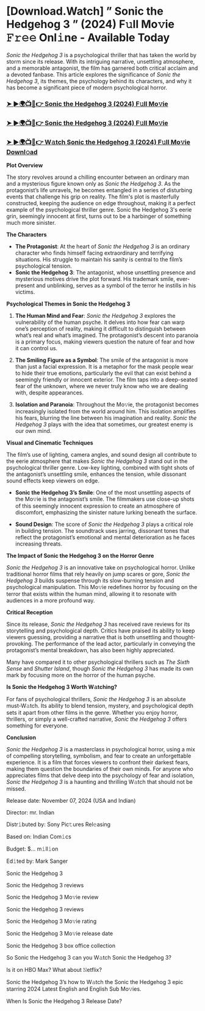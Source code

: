 # [Download.Watch] ” Sonic the Hedgehog 3 ” (2024) F𝚞ll Mo𝚟ie 𝙵𝚛𝚎𝚎 Onl𝚒ne - Available Today

*Sonic the Hedgehog 3* is a psychological thriller that has taken the world by storm since its release. With its intriguing narrative, unsettling atmosphere, and a memorable antagonist, the film has garnered both critical acclaim and a devoted fanbase. This article explores the significance of *Sonic the Hedgehog 3*, its themes, the psychology behind its characters, and why it has become a significant piece of modern psychological horror.

<h3><a href="https://t.co/lo1ICp5jaf">➤ ►🌍📺📱👉 Sonic the Hedgehog 3 (2024) F𝚞ll Mo𝚟ie</a></h3>

<h3><a href="https://t.co/lo1ICp5jaf">➤ ►🌍📺📱👉 Sonic the Hedgehog 3 (2024) F𝚞ll Mo𝚟ie</a></h3>

<h3><a href="https://t.co/lo1ICp5jaf">➤ ►🌍📺📱👉 W𝚊tch Sonic the Hedgehog 3 (2024) F𝚞ll Mo𝚟ie Downl𝚘ad</a></h3>

**Plot Overview**

The story revolves around a chilling encounter between an ordinary man and a mysterious figure known only as *Sonic the Hedgehog 3*. As the protagonist’s life unravels, he becomes entangled in a series of disturbing events that challenge his grip on reality. The film's plot is masterfully constructed, keeping the audience on edge throughout, making it a perfect example of the psychological thriller genre. Sonic the Hedgehog 3's eerie grin, seemingly innocent at first, turns out to be a harbinger of something much more sinister.

**The Characters**

- **The Protagonist**: At the heart of *Sonic the Hedgehog 3* is an ordinary character who finds himself facing extraordinary and terrifying situations. His struggle to maintain his sanity is central to the film’s psychological tension.
- **Sonic the Hedgehog 3**: The antagonist, whose unsettling presence and mysterious motives drive the plot forward. His trademark smile, ever-present and unblinking, serves as a symbol of the terror he instills in his victims.

**Psychological Themes in Sonic the Hedgehog 3**

1. **The Human Mind and Fear**: *Sonic the Hedgehog 3* explores the vulnerability of the human psyche. It delves into how fear can warp one’s perception of reality, making it difficult to distinguish between what’s real and what’s imagined. The protagonist’s descent into paranoia is a primary focus, making viewers question the nature of fear and how it can control us.

2. **The Smiling Figure as a Symbol**: The smile of the antagonist is more than just a facial expression. It is a metaphor for the mask people wear to hide their true emotions, particularly the evil that can exist behind a seemingly friendly or innocent exterior. The film taps into a deep-seated fear of the unknown, where we never truly know who we are dealing with, despite appearances.

3. **Isolation and Paranoia**: Throughout the Mo𝚟ie, the protagonist becomes increasingly isolated from the world around him. This isolation amplifies his fears, blurring the line between his imagination and reality. *Sonic the Hedgehog 3* plays with the idea that sometimes, our greatest enemy is our own mind.

**Visual and Cinematic Techniques**

The film’s use of lighting, camera angles, and sound design all contribute to the eerie atmosphere that makes *Sonic the Hedgehog 3* stand out in the psychological thriller genre. Low-key lighting, combined with tight shots of the antagonist’s unsettling smile, enhances the tension, while dissonant sound effects keep viewers on edge.

- **Sonic the Hedgehog 3’s Smile**: One of the most unsettling aspects of the Mo𝚟ie is the antagonist’s smile. The filmmakers use close-up shots of this seemingly innocent expression to create an atmosphere of discomfort, emphasizing the sinister nature lurking beneath the surface.

- **Sound Design**: The score of *Sonic the Hedgehog 3* plays a critical role in building tension. The soundtrack uses jarring, dissonant tones that reflect the protagonist’s emotional and mental deterioration as he faces increasing threats.

**The Impact of Sonic the Hedgehog 3 on the Horror Genre**

*Sonic the Hedgehog 3* is an innovative take on psychological horror. Unlike traditional horror films that rely heavily on jump scares or gore, *Sonic the Hedgehog 3* builds suspense through its slow-burning tension and psychological manipulation. This Mo𝚟ie redefines horror by focusing on the terror that exists within the human mind, allowing it to resonate with audiences in a more profound way.

**Critical Reception**

Since its release, *Sonic the Hedgehog 3* has received rave reviews for its storytelling and psychological depth. Critics have praised its ability to keep viewers guessing, providing a narrative that is both unsettling and thought-provoking. The performance of the lead actor, particularly in conveying the protagonist’s mental breakdown, has also been highly appreciated. 

Many have compared it to other psychological thrillers such as *The Sixth Sense* and *Shutter Island*, though *Sonic the Hedgehog 3* has made its own mark by focusing more on the horror of the human psyche.

**Is Sonic the Hedgehog 3 Worth W𝚊tching?**

For fans of psychological thrillers, *Sonic the Hedgehog 3* is an absolute must-W𝚊tch. Its ability to blend tension, mystery, and psychological depth sets it apart from other films in the genre. Whether you enjoy horror, thrillers, or simply a well-crafted narrative, *Sonic the Hedgehog 3* offers something for everyone. 

**Conclusion**

*Sonic the Hedgehog 3* is a masterclass in psychological horror, using a mix of compelling storytelling, symbolism, and fear to create an unforgettable experience. It is a film that forces viewers to confront their darkest fears, making them question the boundaries of their own minds. For anyone who appreciates films that delve deep into the psychology of fear and isolation, *Sonic the Hedgehog 3* is a haunting and thrilling W𝚊tch that should not be missed.

Release date: November 07, 2024 (USA and Indian)

Director: mr. Indian

Distr𝚒buted by: Sony Pic𝚝ures Rel𝚎asing

Based on: Indian Com𝚒cs

Budget: $... m𝚒ll𝚒on

Ed𝚒ted by: Mark Sanger

Sonic the Hedgehog 3

Sonic the Hedgehog 3 reviews

Sonic the Hedgehog 3 Mo𝚟ie review

Sonic the Hedgehog 3 reviews

Sonic the Hedgehog 3 Mo𝚟ie rating

Sonic the Hedgehog 3 Mo𝚟ie release date

Sonic the Hedgehog 3 box office collection

So Sonic the Hedgehog 3 can you W𝚊tch Sonic the Hedgehog 3?

Is it on HBO Max? What about 𝙽etflix?

Sonic the Hedgehog 3’s how to W𝚊tch the Sonic the Hedgehog 3 epic starring 2024 Latest English and English Sub Mo𝚟ies.

When Is Sonic the Hedgehog 3 Release Date?
